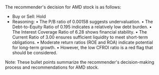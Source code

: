 The recommender's decision for AMD stock is as follows:

* Buy or Sell: Hold
* Reasoning:
  • The P/B ratio of 0.00158 suggests undervaluation.
  • The Debt-to-Equity Ratio of 0.195 indicates a relatively low debt burden.
  • The Interest Coverage Ratio of 6.28 shows financial stability.
  • The Current Ratio of 3.00 ensures sufficient liquidity to meet short-term obligations.
  • Moderate return ratios (ROE and ROA) indicate potential for long-term growth.
  • However, the low CFROI ratio is a red flag that should be considered.

Note: These bullet points summarize the recommender's decision-making process and recommendations for AMD stock.
